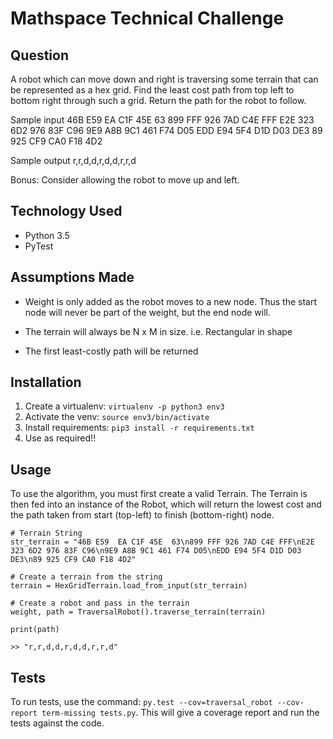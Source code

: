 # Mathspace Technical Challenge

## Question

A robot which can move down and right is traversing some terrain that can be represented as a hex grid. Find the least cost path from top left to bottom right through such a grid. Return the path for the robot to follow.

Sample input
46B E59  EA C1F 45E  63
899 FFF 926 7AD C4E FFF
E2E 323 6D2 976 83F C96
9E9 A8B 9C1 461 F74 D05
EDD E94 5F4 D1D D03 DE3
 89 925 CF9 CA0 F18 4D2

Sample output
r,r,d,d,r,d,d,r,r,d

Bonus: Consider allowing the robot to move up and left.

## Technology Used

   * Python 3.5
   * PyTest


## Assumptions Made

   * Weight is only added as the robot moves to a new node. Thus the start node will never be part of the weight, but the end node will.

   * The terrain will always be N x M in size. i.e. Rectangular in shape

   * The first least-costly path will be returned


## Installation

   1. Create a virtualenv:  `virtualenv -p python3 env3`
   2. Activate the venv: `source env3/bin/activate`
   3. Install requirements: `pip3 install -r requirements.txt`
   4. Use as required!!

## Usage

To use the algorithm, you must first create a valid Terrain. The Terrain is then fed into an instance of the Robot, which will return the lowest cost and the path taken from start (top-left) to finish (bottom-right) node.


    # Terrain String
    str_terrain = "46B E59  EA C1F 45E  63\n899 FFF 926 7AD C4E FFF\nE2E 323 6D2 976 83F C96\n9E9 A8B 9C1 461 F74 D05\nEDD E94 5F4 D1D D03 DE3\n89 925 CF9 CA0 F18 4D2"

    # Create a terrain from the string
    terrain = HexGridTerrain.load_from_input(str_terrain)

    # Create a robot and pass in the terrain
    weight, path = TraversalRobot().traverse_terrain(terrain)

    print(path)

    >> "r,r,d,d,r,d,d,r,r,d"


## Tests

To run tests, use the command: `py.test --cov=traversal_robot --cov-report term-missing tests.py`. This will give a coverage report and run the tests against the code.
